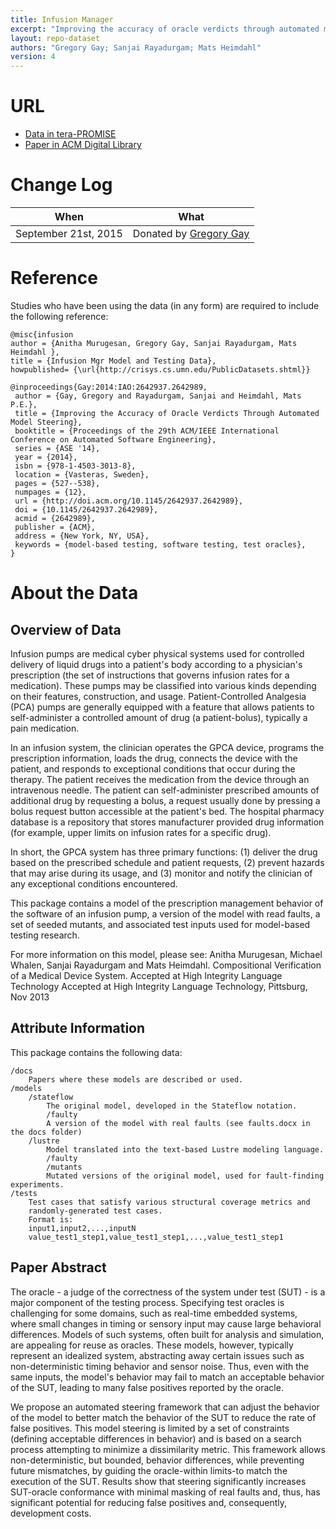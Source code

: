 ```yaml
---
title: Infusion Manager
excerpt: "Improving the accuracy of oracle verdicts through automated model steering"
layout: repo-dataset
authors: "Gregory Gay; Sanjai Rayadurgam; Mats Heimdahl"
version: 4
---
```


# URL

* [Data in tera-PROMISE](https://terapromise.csc.ncsu.edu:8443/!/#repo/view/head/test-generation/manager)
* [Paper in ACM Digital Library](http://dl.acm.org/citation.cfm?id=2642989)

# Change Log

When | What
---- | ----
September 21st, 2015 | Donated by [Gregory Gay](mailto:greg@greggay.com)

# Reference

Studies who have been using the data (in any form) are required to include the following reference:

```
@misc{infusion
author = {Anitha Murugesan, Gregory Gay, Sanjai Rayadurgam, Mats Heimdahl },
title = {Infusion Mgr Model and Testing Data},
howpublished= {\url{http://crisys.cs.umn.edu/PublicDatasets.shtml}}
```
```
@inproceedings{Gay:2014:IAO:2642937.2642989,
 author = {Gay, Gregory and Rayadurgam, Sanjai and Heimdahl, Mats P.E.},
 title = {Improving the Accuracy of Oracle Verdicts Through Automated Model Steering},
 booktitle = {Proceedings of the 29th ACM/IEEE International Conference on Automated Software Engineering},
 series = {ASE '14},
 year = {2014},
 isbn = {978-1-4503-3013-8},
 location = {Vasteras, Sweden},
 pages = {527--538},
 numpages = {12},
 url = {http://doi.acm.org/10.1145/2642937.2642989},
 doi = {10.1145/2642937.2642989},
 acmid = {2642989},
 publisher = {ACM},
 address = {New York, NY, USA},
 keywords = {model-based testing, software testing, test oracles},
}
```

# About the Data

## Overview of Data

Infusion pumps are medical cyber physical systems used for controlled delivery of liquid drugs into a patient's body according to a physician's prescription (the set of instructions that governs infusion rates for a medication). These pumps may be classified into various kinds depending on their features, construction, and usage. Patient-Controlled Analgesia (PCA) pumps are generally equipped with a feature that allows patients to self-administer a controlled amount of drug (a patient-bolus), typically a pain medication.

In an infusion system, the clinician operates the GPCA device, programs the prescription information, loads the drug, connects the device with the patient, and responds to exceptional conditions that occur during the therapy. The patient receives the medication from the device through an intravenous needle. The patient can self-administer prescribed amounts of additional drug by requesting a bolus, a request usually done by pressing a bolus request button accessible at the patient's bed. The hospital pharmacy database is a repository that stores manufacturer provided drug information (for example, upper limits on infusion rates for a specific drug).

In short, the GPCA system has three primary functions:
(1) deliver the drug based on the prescribed schedule and patient requests,
(2) prevent hazards that may arise during its usage, and
(3) monitor and notify the clinician of any exceptional conditions encountered.

This package contains a model of the prescription management behavior of the software of an infusion pump, a version of the model with read faults, a set of seeded mutants, and associated test inputs used for model-based testing research.

For more information on this model, please see: Anitha Murugesan, Michael Whalen, Sanjai Rayadurgam and Mats Heimdahl. Compositional Verification of a Medical Device System. Accepted at High Integrity Language Technology Accepted at High Integrity Language Technology, Pittsburg, Nov 2013

## Attribute Information

This package contains the following data:

```
/docs
	Papers where these models are described or used.
/models
	/stateflow
		The original model, developed in the Stateflow notation.
		/faulty
		A version of the model with real faults (see faults.docx in the docs folder)
	/lustre
		Model translated into the text-based Lustre modeling language.
		/faulty
		/mutants
		Mutated versions of the original model, used for fault-finding experiments.
/tests
	Test cases that satisfy various structural coverage metrics and
	randomly-generated test cases.
	Format is:
	input1,input2,...,inputN
	value_test1_step1,value_test1_step1,...,value_test1_step1
```

## Paper Abstract

The oracle - a judge of the correctness of the system under test (SUT) - is a major component of the testing process. Specifying test oracles is challenging for some domains, such as real-time embedded systems, where small changes in timing or sensory input may cause large behavioral differences. Models of such systems, often built for analysis and simulation, are appealing for reuse as oracles. These models, however, typically represent an idealized system, abstracting away certain issues such as non-deterministic timing behavior and sensor noise. Thus, even with the same inputs, the model's behavior may fail to match an acceptable behavior of the SUT, leading to many false positives reported by the oracle.

We propose an automated steering framework that can adjust the behavior of the model to better match the behavior of the SUT to reduce the rate of false positives. This model steering is limited by a set of constraints (defining acceptable differences in behavior) and is based on a search process attempting to minimize a dissimilarity metric. This framework allows non-deterministic, but bounded, behavior differences, while preventing future mismatches, by guiding the oracle-within limits-to match the execution of the SUT. Results show that steering significantly increases SUT-oracle conformance with minimal masking of real faults and, thus, has significant potential for reducing false positives and, consequently, development costs.
